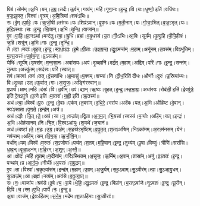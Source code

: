 

  
पिब॑।सोम॑म्।अ॒भि।यम्।उ॒ग्र॒।तर्दः॑।ऊ॒र्वम्।गव्य॑म्।महि॑।गृ॒णा॒नः।इ॒न्द्र॒।वि।यः।धृ॒ष्णो॒ इति॑।वधि॑षः।व॒ज्र॒ऽह॒स्त॒।विश्वा॑।वृ॒त्रम्।अ॒मि॒त्रिया॑।शवः॑ऽभिः॥  
सः।ई॒म्।पा॒हि॒।यः।ऋ॒जी॒षी।तरु॑त्रः।यः।शिप्र॑ऽवान्।वृ॒ष॒भः।यः।म॒ती॒नाम्।यः।गो॒त्र॒ऽभित्।व॒ज्र॒ऽभृत्।यः।ह॒रि॒ऽस्थाः।सः।इ॒न्द्र॒।चि॒त्रान्।अ॒भि।तृ॒न्धि॒।वाजा॑न्॥  
ए॒व।पा॒हि॒।प्र॒त्नऽथा॑।मन्द॑तु।त्वा॒।श्रु॒धि।ब्रह्म॑।व॒वृ॒धस्व॑।उ॒त।गीः॒ऽभिः।आ॒विः।सूर्य॑म्।कृ॒णु॒हि।पी॒पि॒हीषः॑।ज॒हि।शत्रू॑न्।अ॒भि।गाः।इ॒न्द्र॒।तृ॒न्धि॒॥  
ते।त्वा॒।मदाः॑।बृ॒हत्।इ॒न्द्र॒।स्व॒धा॒ऽवः॒।इ॒मे।पी॒ताः।उ॒क्ष॒य॒न्त॒।द्यु॒ऽमन्त॑म्।म॒हाम्।अनू॑नम्।त॒वस॑म्।विऽभू॑तिम्।म॒त्स॒रासः॑।ज॒र्हृ॒ष॒न्त॒।प्र॒ऽसाह॑म्॥  
येभिः॑।सूर्य॑म्।उ॒षस॑म्।म॒न्द॒सा॒नः।अवा॑सयः।अप॑।दृ॒ळ्हानि॑।दर्द्र॑त्।म॒हाम्।अद्रि॑म्।परि॑।गाः।इ॒न्द्र॒।सन्त॑म्।नु॒त्थाः।अच्यु॑तम्।सद॑सः।परि॑।स्वात्॥  
तव॑।क्रत्वा॑।तव॑।तत्।दं॒सना॑भिः।आ॒मासु॑।प॒क्वम्।शच्या॑।नि।दी॒ध॒रिति॑ दीधः।और्णोः॑।दुरः॑।उ॒स्रिया॑भ्यः।वि।दृ॒ळ्हा।उत्।ऊ॒र्वात्।गाः।अ॒सृ॒जः॒।अङ्गि॑रस्वान्॥  
प॒प्राथ॑।क्षाम्।महि॑।दंसः॑।वि।उ॒र्वीम्।उप॑।द्याम्।ऋ॒ष्वः।बृ॒हत्।इ॒न्द्र॒।स्त॒भा॒यः॒।अधा॑रयः।रोद॑सी॒ इति॑।दे॒वपु॑त्रे॒ इति॑ दे॒वऽपु॑त्रे।प्र॒त्ने इति॑।मा॒तरा॑।य॒ह्वी इति॑।ऋ॒तस्य॑॥  
अध॑।त्वा॒।विश्वे॑।पु॒रः।इ॒न्द्र॒।दे॒वाः।एक॑म्।त॒वस॑म्।द॒धि॒रे॒।भरा॑य।अदे॑वः।यत्।अ॒भि।औहि॑ष्ट।दे॒वान्।स्वः॑ऽसाता।वृ॒ण॒ते॒।इन्द्र॑म्।अत्र॑॥  
अध॑।द्यौः।चि॒त्।ते॒।अप॑।सा।नु।वज्रा॑त्।द्वि॒ता।अ॒न॒म॒त्।भि॒यसा॑।स्वस्य॑।म॒न्योः।अहि॑म्।यत्।इन्द्रः॑।अ॒भि।ओह॑सानम्।नि।चि॒त्।वि॒श्वऽआ॑युः।श॒यथे॑।ज॒घान॑॥  
अध॑।त्वष्टा॑।ते॒।म॒हः।उ॒ग्र॒।वज्र॑म्।स॒हस्र॑ऽभृष्टिम्।व॒वृ॒त॒त्।श॒तऽअ॑श्रिम्।निऽका॑मम्।अ॒रऽम॑नसम्।येन॑।नव॑न्तम्।अहि॑म्।सम्।पि॒ण॒क्।ऋ॒जी॒षि॒न्॥  
वर्धा॑न्।यम्।विश्वे॑।म॒रुतः॑।स॒ऽजोषाः॑।पच॑त्।श॒तम्।म॒हि॒षान्।इ॒न्द्र॒।तुभ्य॑म्।पू॒षा।विष्णुः॑।त्रीणि॑।सरां॑सि।धा॒व॒न्।वृ॒त्र॒ऽहन॑म्।म॒दि॒रम्।अं॒शुम्।अ॒स्मै॒॥  
आ।क्षोदः॑।महि॑।वृ॒तम्।न॒दीना॑म्।परि॑ऽस्थितम्।अ॒सृ॒जः॒।ऊ॒र्मिम्।अ॒पाम्।तासा॑म्।अनु॑।प्र॒ऽवतः॑।इ॒न्द्र॒।पन्था॑म्।प्र।आ॒र्द॒यः॒।नीचीः॑।अ॒पसः॑।स॒मु॒द्रम्॥  
ए॒व।ता।विश्वा॑।च॒कृ॒ऽवांस॑म्।इन्द्र॑म्।म॒हाम्।उ॒ग्रम्।अ॒जु॒र्यम्।स॒हः॒ऽदाम्।सु॒ऽवीर॑म्।त्वा॒।सु॒ऽआ॒यु॒धम्।सु॒ऽवज्र॑म्।आ।ब्रह्म॑।नव्य॑म्।अव॑से।व॒वृ॒त्या॒त्॥  
सः।नः॒।वाजा॑य।श्रव॑से।इ॒षे।च॒।रा॒ये।धे॒हि॒।द्यु॒ऽमतः॑।इ॒न्द्र॒।विप्रा॑न्।भ॒रत्ऽवा॑जे।नृ॒ऽवतः॑।इ॒न्द्र॒।सू॒रीन्।दि॒वि।च॒।स्म॒।ए॒धि॒।पार्ये॑।नः॒।इ॒न्द्र॒॥  
अ॒या।वाज॑म्।दे॒वऽहि॑तम्।स॒ने॒म॒।मदे॑म।श॒तऽहि॑माः।सु॒ऽवीराः॑॥  
